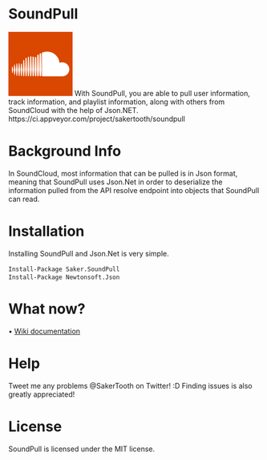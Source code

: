 # SoundPull
<img src="logo.png" width="128" height="128">
With SoundPull, you are able to pull user information, track information, and playlist information, along with others from SoundCloud with the help of Json.NET.
https://ci.appveyor.com/project/sakertooth/soundpull


# Background Info
In SoundCloud, most information that can be pulled is in Json format, meaning that SoundPull uses Json.Net in order to deserialize the information pulled from the API resolve endpoint into objects that SoundPull can read.

# Installation

Installing SoundPull and Json.Net is very simple.

```
Install-Package Saker.SoundPull
Install-Package Newtonsoft.Json
```

# What now?
• [Wiki documentation](https://github.com/sakertooth/SoundPull/wiki/Getting-Started)

# Help
Tweet me any problems @SakerTooth on Twitter! :D
Finding issues is also greatly appreciated!

# License
SoundPull is licensed under the MIT license.
